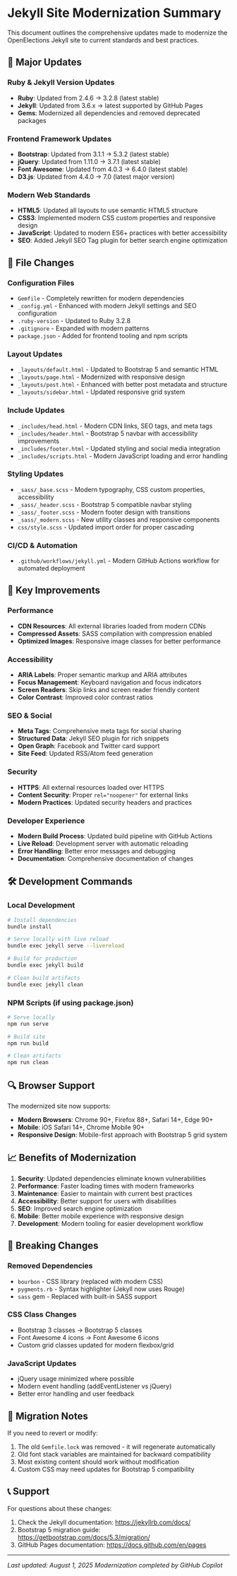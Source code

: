 # Jekyll Site Modernization Summary

This document outlines the comprehensive updates made to modernize the OpenElections Jekyll site to current standards and best practices.

## 🚀 Major Updates

### Ruby & Jekyll Version Updates
- **Ruby**: Updated from 2.4.6 → 3.2.8 (latest stable)
- **Jekyll**: Updated from 3.6.x → latest supported by GitHub Pages
- **Gems**: Modernized all dependencies and removed deprecated packages

### Frontend Framework Updates
- **Bootstrap**: Updated from 3.1.1 → 5.3.2 (latest stable)
- **jQuery**: Updated from 1.11.0 → 3.7.1 (latest stable)
- **Font Awesome**: Updated from 4.0.3 → 6.4.0 (latest stable)
- **D3.js**: Updated from 4.4.0 → 7.0 (latest major version)

### Modern Web Standards
- **HTML5**: Updated all layouts to use semantic HTML5 structure
- **CSS3**: Implemented modern CSS custom properties and responsive design
- **JavaScript**: Updated to modern ES6+ practices with better accessibility
- **SEO**: Added Jekyll SEO Tag plugin for better search engine optimization

## 📁 File Changes

### Configuration Files
- `Gemfile` - Completely rewritten for modern dependencies
- `_config.yml` - Enhanced with modern Jekyll settings and SEO configuration
- `.ruby-version` - Updated to Ruby 3.2.8
- `.gitignore` - Expanded with modern patterns
- `package.json` - Added for frontend tooling and npm scripts

### Layout Updates
- `_layouts/default.html` - Updated to Bootstrap 5 and semantic HTML
- `_layouts/page.html` - Modernized with responsive design
- `_layouts/post.html` - Enhanced with better post metadata and structure
- `_layouts/sidebar.html` - Updated responsive grid system

### Include Updates
- `_includes/head.html` - Modern CDN links, SEO tags, and meta tags
- `_includes/header.html` - Bootstrap 5 navbar with accessibility improvements
- `_includes/footer.html` - Updated styling and social media integration
- `_includes/scripts.html` - Modern JavaScript loading and error handling

### Styling Updates
- `_sass/_base.scss` - Modern typography, CSS custom properties, accessibility
- `_sass/_header.scss` - Bootstrap 5 compatible navbar styling
- `_sass/_footer.scss` - Modern footer design with transitions
- `_sass/_modern.scss` - New utility classes and responsive components
- `css/style.scss` - Updated import order for proper cascading

### CI/CD & Automation
- `.github/workflows/jekyll.yml` - Modern GitHub Actions workflow for automated deployment

## 🎯 Key Improvements

### Performance
- **CDN Resources**: All external libraries loaded from modern CDNs
- **Compressed Assets**: SASS compilation with compression enabled
- **Optimized Images**: Responsive image classes for better performance

### Accessibility
- **ARIA Labels**: Proper semantic markup and ARIA attributes
- **Focus Management**: Keyboard navigation and focus indicators
- **Screen Readers**: Skip links and screen reader friendly content
- **Color Contrast**: Improved color contrast ratios

### SEO & Social
- **Meta Tags**: Comprehensive meta tags for social sharing
- **Structured Data**: Jekyll SEO plugin for rich snippets
- **Open Graph**: Facebook and Twitter card support
- **Site Feed**: Updated RSS/Atom feed generation

### Security
- **HTTPS**: All external resources loaded over HTTPS
- **Content Security**: Proper `rel="noopener"` for external links
- **Modern Practices**: Updated security headers and practices

### Developer Experience
- **Modern Build Process**: Updated build pipeline with GitHub Actions
- **Live Reload**: Development server with automatic reloading
- **Error Handling**: Better error messages and debugging
- **Documentation**: Comprehensive documentation of changes

## 🛠 Development Commands

### Local Development
```bash
# Install dependencies
bundle install

# Serve locally with live reload
bundle exec jekyll serve --livereload

# Build for production
bundle exec jekyll build

# Clean build artifacts
bundle exec jekyll clean
```

### NPM Scripts (if using package.json)
```bash
# Serve locally
npm run serve

# Build site
npm run build

# Clean artifacts
npm run clean
```

## 🔍 Browser Support

The modernized site now supports:
- **Modern Browsers**: Chrome 90+, Firefox 88+, Safari 14+, Edge 90+
- **Mobile**: iOS Safari 14+, Chrome Mobile 90+
- **Responsive Design**: Mobile-first approach with Bootstrap 5 grid system

## 📈 Benefits of Modernization

1. **Security**: Updated dependencies eliminate known vulnerabilities
2. **Performance**: Faster loading times with modern frameworks
3. **Maintenance**: Easier to maintain with current best practices
4. **Accessibility**: Better support for users with disabilities
5. **SEO**: Improved search engine optimization
6. **Mobile**: Better mobile experience with responsive design
7. **Development**: Modern tooling for easier development workflow

## 🚨 Breaking Changes

### Removed Dependencies
- `bourbon` - CSS library (replaced with modern CSS)
- `pygments.rb` - Syntax highlighter (Jekyll now uses Rouge)
- `sass` gem - Replaced with built-in SASS support

### CSS Class Changes
- Bootstrap 3 classes → Bootstrap 5 classes
- Font Awesome 4 icons → Font Awesome 6 icons
- Custom grid classes updated for modern flexbox/grid

### JavaScript Updates
- jQuery usage minimized where possible
- Modern event handling (addEventListener vs jQuery)
- Better error handling and user feedback

## 🔄 Migration Notes

If you need to revert or modify:
1. The old `Gemfile.lock` was removed - it will regenerate automatically
2. Old font stack variables are maintained for backward compatibility
3. Most existing content should work without modification
4. Custom CSS may need updates for Bootstrap 5 compatibility

## 📞 Support

For questions about these changes:
1. Check the Jekyll documentation: https://jekyllrb.com/docs/
2. Bootstrap 5 migration guide: https://getbootstrap.com/docs/5.3/migration/
3. GitHub Pages documentation: https://docs.github.com/en/pages

---

*Last updated: August 1, 2025*
*Modernization completed by GitHub Copilot*
